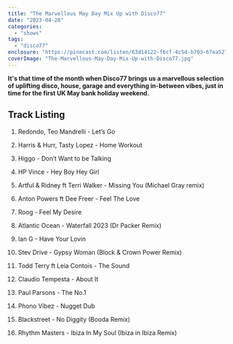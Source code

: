 ```yaml
---
title: "The Marvellous May Day Mix Up with Disco77"
date: "2023-04-28"
categories: 
  - "shows"
tags: 
  - "disco77"
enclosure: "https://pinecast.com/listen/63d14122-f6cf-4c5d-b703-67ea527daadc.mp3 59627216 audio/mpeg "
coverImage: "The-Marvellous-May-Day-Mix-Up-with-Disco77.jpg"
---
```


**It's that time of the month when Disco77 brings us a marvellous selection of uplifting disco, house, garage and everything in-between vibes, just in time for the first UK May bank holiday weekend.**

## Track Listing

1. Redondo, Teo Mandrelli - Let’s Go

3. Harris & Hurr, Tasty Lopez - Home Workout

5. Higgo - Don’t Want to be Talking

7. HP Vince - Hey Boy Hey Girl

9. Artful & Ridney ft Terri Walker - Missing You (Michael Gray remix)

11. Anton Powers ft Dee Freer - Feel The Love

13. Roog - Feel My Desire

15. Atlantic Ocean - Waterfall 2023 (Dr Packer Remix)

17. Ian G - Have Your Lovin

19. Stev Drive - Gypsy Woman (Block & Crown Power Remix)

21. Todd Terry ft Leia Contois - The Sound

23. Claudio Tempesta - About It

25. Paul Parsons - The No.1

27. Phono Vibez - Nugget Dub

29. Blackstreet - No Diggity (Booda Remix)

31. Rhythm Masters - Ibiza In My Soul (Ibiza in Ibiza Remix)
